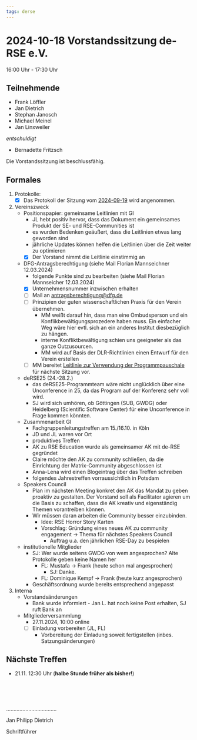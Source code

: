 ```yaml
---
tags: derse
---
```

# 2024-10-18 Vorstandssitzung de-RSE e.V.

16:00 Uhr - 17:30 Uhr

## Teilnehmende

- Frank Löffler
- Jan Dietrich
- Stephan Janosch
- Michael Meinel
- Jan Linxweiler

*entschuldigt*

- Bernadette Fritzsch

Die Vorstandssitzung ist beschlussfähig.

## Formales

1. Protokolle:
    - [x] Das Protokoll der Sitzung vom [2024-09-19](https://github.com/DE-RSE/protokolle/blob/master/Vorstandssitzungen/2024/Protokoll-Vorstand-deRSE-2024-09-19.md) wird angenommen.

2. Vereinszweck
    - Positionspapier: gemeinsame Leitlinien mit GI
        - JL hebt positiv hervor, dass das Dokument ein gemeinsames Produkt der SE- und RSE-Communities ist
        - es wurden Bedenken geäußert, dass die Leitlinien etwas lang geworden sind
        - jährliche Updates können helfen die Leitlinien über die Zeit weiter zu optimieren
        - [x] Der Vorstand nimmt die Leitlinie einstimmig an
    - DFG-Antragsberechtigung (siehe Mail Florian Mannseichner 12.03.2024)
        - folgende Punkte sind zu bearbeiten (siehe Mail Florian Mannseicher 12.03.2024)
        - [x] Unternehmensnummer inzwischen erhalten
        - [ ] Mail an antragsberechtigung@dfg.de
        - [ ] Prinzipien der guten wissenschaftlichen Praxis für den Verein übernehmen. 
            - MM weißt darauf hin, dass man eine Ombudsperson und ein Konflikbewältigungsprozedere haben muss. Ein einfacher Weg wäre hier evtl. sich an ein anderes Institut diesbezüglich zu hängen.
            - interne Konfliktbewältigung schien uns geeigneter als das ganze Outzusourcen.
            - MM wird auf Basis der DLR-Richtlinien einen Entwurf für den Verein erstellen
        - [ ] MM bereitet [Leitlinie zur Verwendung der Programmpauschale](https://www.dfg.de/resource/blob/175790/2db808e93eaec36f5265541bba522745/musterleitlinie-data.pdf) für nächste Sitzung vor.
    - deRSE25 (24.-28.2.)
        -  das deRSE25-Programmteam wäre nicht unglücklich über eine Unconference in 25, da das Program auf der Konferenz sehr voll wird.
        - SJ wird sich umhören, ob Göttingen (SUB, GWDG) oder Heidelberg (Scientific Software Center) für eine Unconference in Frage kommen könnten.
    - Zusammenarbeit GI
        - Fachgruppenleitungstreffen am 15./16.10. in Köln
        - JD und JL waren vor Ort
        - produktives Treffen
        - AK zu RSE Education wurde als gemeinsamer AK mit de-RSE gegründet
        - Claire möchte den AK zu community schließen, da die Einrichtung der Matrix-Community abgeschlossen ist
        - Anna-Lena wird einen Blogeintrag über das Treffen schreiben
        - folgendes Jahrestreffen vorraussichtlich in Potsdam
    - Speakers Council
        - Plan im nächsten Meeting konkret den AK das Mandat zu geben proaktiv zu gestalten. Der Vorstand soll als Facilitator agieren um die Basis zu schaffen, dass die AK kreativ und eigenständig Themen vorantreiben können.
        - Wir müssen daran arbeiten die Community besser einzubinden.
            - Idee: RSE Horror Story Karten
            - Vorschlag: Gründung eines neues AK zu community engagement -> Thema für nächstes Speakers Council
               - Auftrag u.a. den jährlichen RSE-Day zu bespielen
    - institutionelle Mitglieder
        - SJ: Wer wurde seitens GWDG von wem angesprochen? Alte Protokolle geben keine Namen her
            - FL: Mustafa → Frank (heute schon mal angesprochen)
                - SJ: Danke.
            - FL: Dominique Kempf → Frank (heute kurz angesprochen)
        - Geschäftsordnung wurde bereits entsprechend angepasst
3. Interna
    - Vorstandsänderungen
        - Bank wurde informiert - Jan L. hat noch keine Post erhalten, SJ ruft Bank an
    - Mitgliederversammlung
        - 27.11.2024, 10:00 online
        - [ ] Einladung vorbereiten (JL, FL)
            - Vorbereitung der Einladung soweit fertigstellen (inbes. Satzungsänderungen)
      
## Nächste Treffen

- 21.11. 12:30 Uhr (**halbe Stunde früher als bisher!**)


<br />
<br />
<br />

..................................

Jan Philipp Dietrich

Schriftführer

